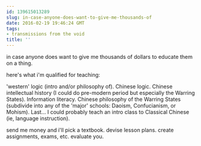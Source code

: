 ```yaml
---
id: 139615013289
slug: in-case-anyone-does-want-to-give-me-thousands-of
date: 2016-02-19 19:46:24 GMT
tags:
- transmissions from the void
title: ''
---
```


in case anyone does want to give me thousands of dollars to educate them on a thing.

here's what i'm qualified for teaching:

'western' logic (intro and/or philosophy of). Chinese logic. Chinese intellectual history (I could do pre-modern period but especially the Warring States). Information literacy. Chinese philosophy of the Warring States (subdivide into any of the 'major' schools: Daoism, Confucianism, or Mohism). Last... I could probably teach an intro class to Classical Chinese (ie, language instruction).

send me money and i'll pick a textbook. devise lesson plans. create assignments, exams, etc. evaluate you.